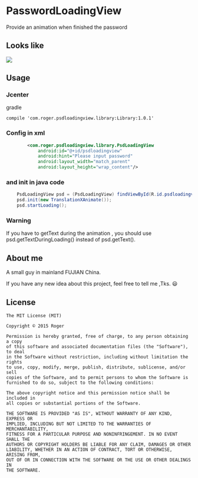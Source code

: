 # PasswordLoadingView
Provide an animation when finished the password<br>



## Looks like

![](https://github.com/Rogero0o/PasswordLoadingView/raw/master/Demo/1.gif)

##  Usage

### Jcenter

gradle
```
compile 'com.roger.psdloadingview.library:Library:1.0.1'
```

### Config in xml

```xml
        <com.roger.psdloadingview.library.PsdLoadingView
            android:id="@+id/psdloadingview"
            android:hint="Please input password"
            android:layout_width="match_parent"
            android:layout_height="wrap_content"/>
```

### and init in java code

```java
 	PsdLoadingView psd = (PsdLoadingView) findViewById(R.id.psdloadingview);
 	psd.init(new TranslationXAnimate());
 	psd.startLoading();
```

### Warning

If you have to getText during the animation , you should use psd.getTextDuringLoading() instead of psd.getText().

## About me

A small guy  in mainland FUJIAN China.

If you have any new idea about this project, feel free to tell me ,Tks. :smiley:


## License

	The MIT License (MIT)

	Copyright © 2015 Roger

	Permission is hereby granted, free of charge, to any person obtaining a copy
	of this software and associated documentation files (the "Software"), to deal
	in the Software without restriction, including without limitation the rights
	to use, copy, modify, merge, publish, distribute, sublicense, and/or sell
	copies of the Software, and to permit persons to whom the Software is
	furnished to do so, subject to the following conditions:

	The above copyright notice and this permission notice shall be included in
	all copies or substantial portions of the Software.

	THE SOFTWARE IS PROVIDED "AS IS", WITHOUT WARRANTY OF ANY KIND, EXPRESS OR
	IMPLIED, INCLUDING BUT NOT LIMITED TO THE WARRANTIES OF MERCHANTABILITY,
	FITNESS FOR A PARTICULAR PURPOSE AND NONINFRINGEMENT. IN NO EVENT SHALL THE
	AUTHORS OR COPYRIGHT HOLDERS BE LIABLE FOR ANY CLAIM, DAMAGES OR OTHER
	LIABILITY, WHETHER IN AN ACTION OF CONTRACT, TORT OR OTHERWISE, ARISING FROM,
	OUT OF OR IN CONNECTION WITH THE SOFTWARE OR THE USE OR OTHER DEALINGS IN
	THE SOFTWARE.

